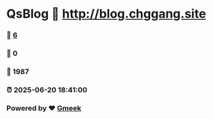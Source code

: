 # QsBlog :link: http://blog.chggang.site 
### :page_facing_up: [6](http://blog.chggang.site/tag.html) 
### :speech_balloon: 0 
### :hibiscus: 1987 
### :alarm_clock: 2025-06-20 18:41:00 
### Powered by :heart: [Gmeek](https://github.com/Meekdai/Gmeek)
